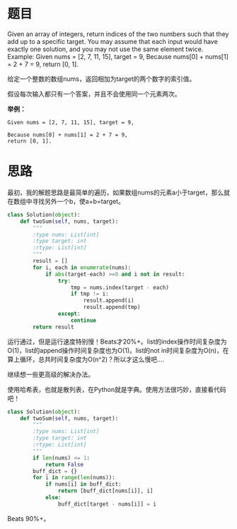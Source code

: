 # 题目
Given an array of integers, return indices of the two numbers such that they add up to a specific target.
You may assume that each input would have exactly one solution, and you may not use the same element twice.
Example:
Given nums = [2, 7, 11, 15], target = 9,
Because nums[0] + nums[1] = 2 + 7 = 9, return [0, 1].

给定一个整数的数组nums，返回相加为target的两个数字的索引值。

假设每次输入都只有一个答案，并且不会使用同一个元素两次。

**举例：**

``` stylus
Given nums = [2, 7, 11, 15], target = 9,

Because nums[0] + nums[1] = 2 + 7 = 9,
return [0, 1].
```

# 思路

最初，我的解题思路是最简单的遍历，如果数组nums的元素a小于target，那么就在数组中寻找另外一个b，使a+b=target。

``` python
class Solution(object):
    def twoSum(self, nums, target):
        """
        :type nums: List[int]
        :type target: int
        :rtype: List[int]
        """
        result = []
        for i, each in enumerate(nums):
            if abs(target-each) >=0 and i not in result:
                try:
                    tmp = nums.index(target - each)
                    if tmp != i:
                        result.append(i)
                        result.append(tmp)
                except:
                    continue
        return result
```

运行通过，但是运行速度特别慢！Beats才20%+。list的index操作时间复杂度为O(1)，list的append操作时间复杂度也为O(1)。list的not in时间复杂度为O(n)，在算上循环，总共时间复杂度为O(n^2)？所以才这么慢吧....

继续想一些更高级的解决办法。

使用哈希表，也就是散列表，在Python就是字典。使用方法很巧妙，直接看代码吧！

``` python
class Solution(object):
    def twoSum(self, nums, target):
        """
        :type nums: List[int]
        :type target: int
        :rtype: List[int]
        """
        if len(nums) <= 1:
            return False
        buff_dict = {}
        for i in range(len(nums)):
            if nums[i] in buff_dict:
                return [buff_dict[nums[i]], i]
            else:
                buff_dict[target - nums[i]] = i
```

Beats 90%+。


